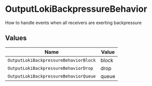 # OutputLokiBackpressureBehavior

How to handle events when all receivers are exerting backpressure


## Values

| Name                                  | Value                                 |
| ------------------------------------- | ------------------------------------- |
| `OutputLokiBackpressureBehaviorBlock` | block                                 |
| `OutputLokiBackpressureBehaviorDrop`  | drop                                  |
| `OutputLokiBackpressureBehaviorQueue` | queue                                 |